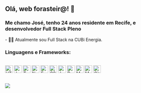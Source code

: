 ## Olá, web forasteir@! 🤙
### Me chamo José, tenho 24 anos residente em Recife, e desenvolvedor Full Stack Pleno <br>
<p>
- 🧑‍💻 Atualmente sou Full Stack na CUBi Energia.
  
  ### Linguagens e Frameworks: 
<p>
</br>
  <img alt="HTML5" src="https://img.shields.io/badge/html5-%23E34F26.svg?style=for-the-badge&logo=html5&logoColor=white" height="25px" />
  <img alt="JavaScript" src="https://img.shields.io/badge/javascript%20-%23323330.svg?&style=for-the-badge&logo=javascript&logoColor=%23F7DF1E" height="25px"/>
  <img alt="TypeScript" src="https://img.shields.io/badge/typescript%20-%23323330.svg?&style=for-the-badge&logo=typescript&logoColor=%3077C6" height="25px"/>
  <img alt="NodeJS" src="https://img.shields.io/badge/Node.js-43853D?style=for-the-badge&logo=node-dot-js&logoColor=white" height="25px"/>
  <img alt="ExpressJs" src="https://img.shields.io/badge/Express.js-000000?style=for-the-badge&logo=express&logoColor=white" height="25px"/>
  <img alt="CSS" src="https://img.shields.io/badge/CSS-239120?&style=for-the-badge&logo=css3&logoColor=white" height="25px" />
  <img alt="Jest" src="https://img.shields.io/badge/-jest-%23C21325?style=for-the-badge&logo=jest&logoColor=white" height="25px"/>
  <img alt="React" src="https://img.shields.io/badge/react%20-%2320232a.svg?&style=for-the-badge&logo=react&logoColor=%2361DAFB" height="25px"/>
  <img alt="MySQL" src="https://img.shields.io/badge/MySQL-00000F?style=for-the-badge&logo=mysql&logoColor=white" height="25px"/>
  <img alt="MongoDB" src ="https://img.shields.io/badge/MongoDB-%234ea94b.svg?&style=for-the-badge&logo=mongodb&logoColor=white" height="25px"/>
  <img alt="GitHub" src="https://img.shields.io/badge/github%20-%23121011.svg?&style=for-the-badge&logo=github&logoColor=white" height="25px"/>
</p>
  </br>
  <img align="center" src="https://github-readme-stats.vercel.app/api?username=moraisgabri&theme=gruvbox&hide=issues&show_icons=true" />
</p>

